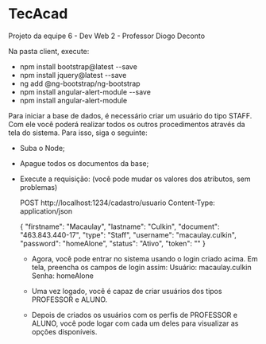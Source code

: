 # TecAcad
Projeto da equipe 6 - Dev Web 2 - Professor Diogo Deconto

Na pasta client, execute:
- npm install bootstrap@latest --save
- npm install jquery@latest --save
- ng add @ng-bootstrap/ng-bootstrap
- npm install angular-alert-module --save
- npm install angular-alert-module

Para iniciar a base de dados, é necessário criar um usuário do tipo STAFF. Com ele você poderá realizar todos os outros procedimentos através da tela do sistema.
Para isso, siga o seguinte:

- Suba o Node;

- Apague todos os documentos da base;

- Execute a requisição: (você pode mudar os valores dos atributos, sem problemas)

  POST http://localhost:1234/cadastro/usuario
  Content-Type: application/json

  {
      "firstname": "Macaulay",
      "lastname": "Culkin",
      "document": "463.843.440-17",
      "type": "Staff",
      "username": "macaulay.culkin",
      "password": "homeAlone",
      "status": "Ativo",
      "token": ""
  }
  
  - Agora, você pode entrar no sistema usando o login criado acima. Em tela, preencha os campos de login assim:
    Usuário: macaulay.culkin
    Senha: homeAlone
    
  - Uma vez logado, você é capaz de criar usuários dos tipos PROFESSOR e ALUNO.
  
  - Depois de criados os usuários com os perfis de PROFESSOR e ALUNO, você pode logar com cada um deles para visualizar as opções disponíveis.
